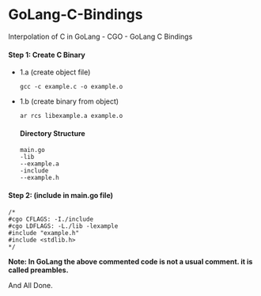 # GoLang-C-Bindings
Interpolation of C in GoLang - CGO - GoLang C Bindings

#### Step 1: Create C Binary
- 1.a (create object file)
  ```
  gcc -c example.c -o example.o
  ```
- 1.b (create binary from object)
  ```
  ar rcs libexample.a example.o
  ```
  
  #### Directory Structure
  ```
  main.go
  -lib
  --example.a
  -include
  --example.h
  ```
#### Step 2: (include in main.go file)
```
/*
#cgo CFLAGS: -I./include
#cgo LDFLAGS: -L./lib -lexample
#include "example.h"
#include <stdlib.h>
*/
```
**Note: In GoLang the above commented code is not a usual comment. it is called preambles.**

And All Done.
